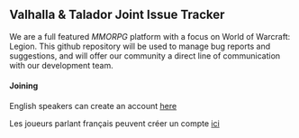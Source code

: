 ## Valhalla & Talador Joint Issue Tracker

We are a full featured *MMORPG* platform with a focus on World of Warcraft: Legion. This github repository will be used to manage bug reports and suggestions, and will offer our community a direct line of communication with our development team.

#### Joining

English speakers can create an account [here](https://valhalla-realms.com/register)

Les joueurs parlant français peuvent créer un compte [ici](http://talador.net/portal-install)
